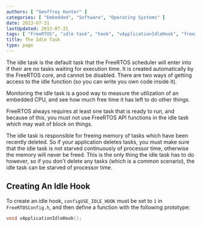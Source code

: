 ```yaml
---
authors: [ "Geoffrey Hunter" ]
categories: [ "Embedded", "Software", "Operating Systems" ]
date: 2013-07-31
lastUpdated: 2013-07-31
tags: [ "FreeRTOS", "idle task", "hook", "vApplicationIdleHook", "freeing memory" ]
title: The Idle Task
type: page
---
```


The idle task is the default task that the FreeRTOS scheduler will enter into if their are no tasks waiting for execution time. It is created automatically by the FreeRTOS core, and cannot be disabled. There are two ways of getting access to the idle function (so you can write you own code inside it).

Monitoring the idle task is a good way to measure the utilization of an embedded CPU, and see how much free time it has left to do other things.

FreeRTOS always requires at least one task that is ready to run, and because of this, you must not use FreeRTOS API functions in the idle task which may wait of block on things.

The idle task is responsible for freeing memory of tasks which have been recently deleted. So if your application deletes tasks, you must make sure that the idle task is not starved continuously of processor time, otherwise the memory will never be freed. This is the only thing the idle task has to do however, so if you don't delete any tasks (which is a common scenario), the idle task can be starved of processor time.

## Creating An Idle Hook

To create an idle hook, `configUSE_IDLE_HOOK` must be set to `1` in `FreeRTOSConfig.h`, and then define a function with the following prototype:

```c
void vApplicationIdleHook();
```